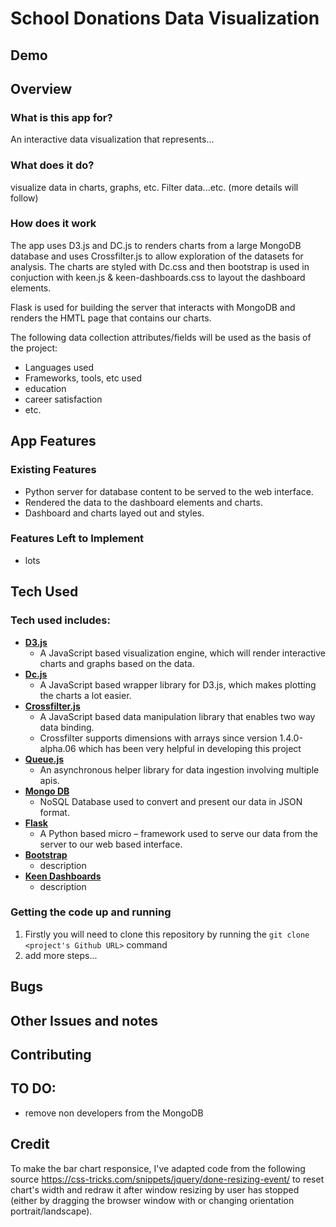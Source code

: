 # School Donations Data Visualization

## Demo

## Overview

### What is this app for?

An interactive data visualization that represents...

### What does it do?

visualize data in charts, graphs, etc. Filter data...etc. (more details will follow)

### How does it work

The app uses D3.js and DC.js to renders charts from a large MongoDB database and uses Crossfilter.js to allow exploration of the datasets for analysis. The charts are styled with Dc.css and then bootstrap is used in conjuction with keen.js & keen-dashboards.css to layout the dashboard elements.

Flask is used for building the server that interacts with MongoDB and renders the HMTL page that contains our charts.

The following data collection attributes/fields will be used as the basis of the project:

- Languages used
- Frameworks, tools, etc used
- education
- career satisfaction
- etc.

## App Features
 
### Existing Features

- Python server for database content to be served to the web interface.
- Rendered the data to the dashboard elements and charts.
- Dashboard and charts layed out and styles.

### Features Left to Implement
- lots

## Tech Used

### Tech used includes:
- **[D3.js](https://d3js.org/)**
  - A JavaScript based visualization engine, which will render interactive charts and graphs based on the data.
- **[Dc.js](https://dc-js.github.io/dc.js/)**
  - A JavaScript based wrapper library for D3.js, which makes plotting the charts a lot easier.
- **[Crossfilter.js](http://square.github.io/crossfilter/)**
  - A JavaScript based data manipulation library that enables two way data binding.
  - Crossfilter supports dimensions with arrays since version 1.4.0-alpha.06 which has been very helpful in developing this project
- **[Queue.js]()**
  - An asynchronous helper library for data ingestion involving multiple apis.
- **[Mongo DB](https://www.mongodb.com/)**
  - NoSQL Database used to convert and present our data in JSON format.
- **[Flask](http://flask.pocoo.org/)**
  - A Python based  micro – framework  used to serve our data from the server to our web based interface.
- **[Bootstrap]()**
  - description
- **[Keen Dashboards](https://github.com/keen/dashboards)**
  - description

### Getting the code up and running
1. Firstly you will need to clone this repository by running the ```git clone <project's Github URL>``` command
2. add more steps...

## Bugs

## Other Issues and notes

## Contributing


## TO DO:
- remove non developers from the MongoDB

## Credit

To make the bar chart responsice, I've adapted code from the following source https://css-tricks.com/snippets/jquery/done-resizing-event/ to reset chart's width and redraw it after window resizing by user has stopped (either by dragging the browser window with or changing orientation portrait/landscape).
